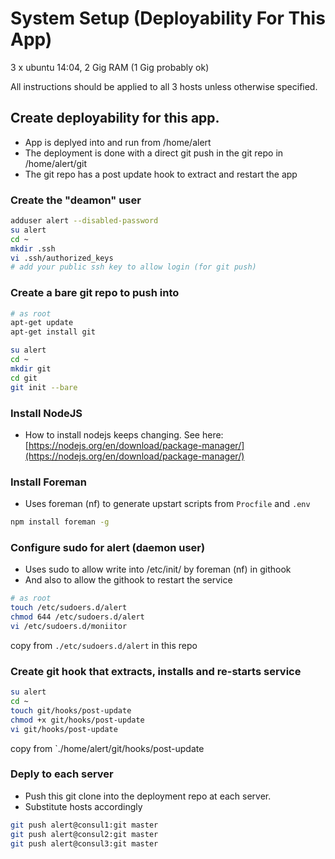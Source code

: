 # System Setup (Deployability For This App)

3 x ubuntu 14:04, 2 Gig RAM (1 Gig probably ok)

All instructions should be applied to all 3 hosts unless otherwise specified.

## Create deployability for this app.

* App is deplyed into and run from /home/alert
* The deployment is done with a direct git push in the git repo in /home/alert/git
* The git repo has a post update hook to extract and restart the app




### Create the "deamon" user

```bash
adduser alert --disabled-password
su alert
cd ~
mkdir .ssh
vi .ssh/authorized_keys
# add your public ssh key to allow login (for git push)
```



### Create a bare git repo to push into

```bash
# as root
apt-get update
apt-get install git

su alert
cd ~
mkdir git
cd git
git init --bare
```



### Install NodeJS

* How to install nodejs keeps changing. See here: [https://nodejs.org/en/download/package-manager/](https://nodejs.org/en/download/package-manager/)




### Install Foreman

* Uses foreman (nf) to generate upstart scripts from `Procfile` and `.env`

```bash
npm install foreman -g
```



### Configure sudo for alert (daemon user)

* Uses sudo to allow write into /etc/init/ by foreman (nf) in githook
* And also to allow the githook to restart the service

```bash
# as root
touch /etc/sudoers.d/alert
chmod 644 /etc/sudoers.d/alert
vi /etc/sudoers.d/moniitor
```
copy from `./etc/sudoers.d/alert` in this repo



### Create git hook that extracts, installs and re-starts service

```bash
su alert
cd ~
touch git/hooks/post-update
chmod +x git/hooks/post-update
vi git/hooks/post-update
```
copy from `./home/alert/git/hooks/post-update



### Deply to each server

* Push this git clone into the deployment repo at each server.
* Substitute hosts accordingly

```bash
git push alert@consul1:git master
git push alert@consul2:git master
git push alert@consul3:git master
```

